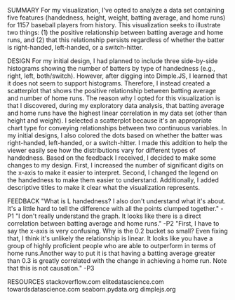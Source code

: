 SUMMARY
For my visualization, I've opted to analyze a data set containing five features (handedness, height, weight, batting average, and home runs) for 1157 baseball players from history. This visualization seeks to illustrate two things: (1) the positive relationship between batting average and home runs, and (2) that this relationship persists regardless of whether the batter is right-handed, left-handed, or a switch-hitter.  


DESIGN
For my initial design, I had planned to include three side-by-side histograms showing the number of batters by type of handedness (e.g., right, left, both/switch). However, after digging into Dimple.JS, I learned that it does not seem to support histograms. Therefore, I instead created a scatterplot that shows the positive relationship between batting average and number of home runs. The reason why I opted for this visualization is that I discovered, during my exploratory data analysis, that batting average and home runs have the highest linear correlation in my data set (other than height and weight). I selected a scatterplot because it's an appropriate chart type for conveying relationships between two continuous variables. In my initial designs, I also colored the dots based on whether the batter was right-handed, left-handed, or a switch-hitter. I made this addition to help the viewer easily see how the distributions vary for different types of handedness. Based on the feedback I received, I decided to make some changes to my design. First, I increased the number of significant digits on the x-axis to make it easier to interpret. Second, I changed the legend on the handedness to make them easier to understand. Additionally, I added descriptive titles to make it clear what the visualization represents.


FEEDBACK
"What is L handedness? I also don't understand what it's about. It's a little hard to tell the difference with all the points clumped together." -P1
"I don't really understand the graph. It looks like there is a direct correlation between batting average and home runs." -P2
"First, I have to say the x-axis is very confusing. Why is the 0.2 bucket so small? Even fixing that, I think it's unlikely the relationship is linear. It looks like you have a group of highly proficient people who are able to outperform in terms of home runs.Another way to put it is that having a batting average greater than 0.3 is greatly correlated with the change in achieving a home run. Note that this is not causation." -P3


RESOURCES
stackoverflow.com
elitedatascience.com
towardsdatascience.com
seaborn.pydata.org
dimplejs.org